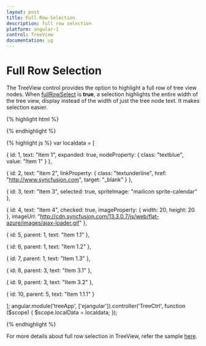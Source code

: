 ```yaml
---
layout: post
title: Full-Row-Selection
description: full row selection
platform: angular-1
control: TreeView
documentation: ug
---
```



# Full Row Selection

The TreeView control provides the option to highlight a full row of tree view nodes. When [fullRowSelect](https://help.syncfusion.com/api/js/ejtreeview#members:fullrowselect) is **true**, a selection highlights the entire width of the tree view, display instead of the width of just the tree node text. It makes selection easier.

{% highlight html %}

<div id="treeView" ej-treeview e-fields-datasource="localData" e-fields-id="id" e-fields-parentid="parent" e-fields-text="text" e-fields-selected="selected" e-spritecssclass="spriteImage" e-imageurl="imageurl" e-htmlattribute="nodeProperty" e-linkattribute="linkProperty" e-imageattribute="imageProperty" e-fullrowselect ="true"  />                        

{% endhighlight %}

{% highlight js %}
var localdata = [

{ id: 1, text: "Item 1", expanded: true, nodeProperty: { class: "textblue", value: "Item 1" } },

{ id: 2, text: "Item 2", linkProperty: { class: "textunderline", href: "http://www.syncfusion.com", target: "_blank" } },

{ id: 3, text: "Item 3", selected: true, spriteImage: "mailicon sprite-calendar" },

{ id: 4, text: "Item 4", checked: true, imageProperty: { width: 20, height: 20 }, imageUrl: "http://cdn.syncfusion.com/13.3.0.7/js/web/flat-azure/images/ajax-loader.gif" },

{ id: 5, parent: 1, text: "Item 1.1" },

{ id: 6, parent: 1, text: "Item 1.2" },

{ id: 7, parent: 1, text: "Item 1.3" },

{ id: 8, parent: 3, text: "Item 3.1" },

{ id: 9, parent: 3, text: "Item 3.2" },

{ id: 10, parent: 5, text: "Item 1.1.1" }

];
angular.module('treeApp', ['ejangular']).controller('TreeCtrl', function ($scope) {
	$scope.localData = localdata;
});


{% endhighlight %}

For more details about full row selection in TreeView, refer the sample [here](http://js.syncfusion.com/demos/web/#!/bootstrap/treeview/fullrowselect).
